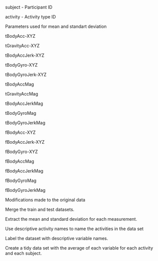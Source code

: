 
subject - Participant ID

activity - Activity type ID

Parameters used for mean and standart deviation 

tBodyAcc-XYZ

tGravityAcc-XYZ

tBodyAccJerk-XYZ

tBodyGyro-XYZ

tBodyGyroJerk-XYZ

tBodyAccMag

tGravityAccMag

tBodyAccJerkMag

tBodyGyroMag

tBodyGyroJerkMag

fBodyAcc-XYZ

fBodyAccJerk-XYZ

fBodyGyro-XYZ

fBodyAccMag

fBodyAccJerkMag

fBodyGyroMag

fBodyGyroJerkMag

Modifications made to the original data

Merge the train and test datasets.

Extract the mean and standard deviation for each measurement.

Use descriptive activity names to name the activities in the data set

Label the dataset with descriptive variable names.

Create a tidy data set with the average of each variable for each activity and each subject.
